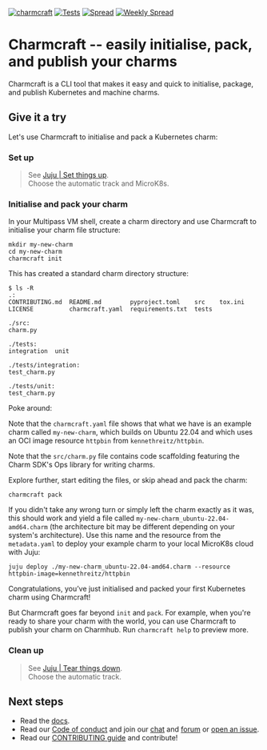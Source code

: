 [![charmcraft](https://snapcraft.io/charmcraft/badge.svg)](https://snapcraft.io/charmcraft)
[![Tests](https://github.com/canonical/charmcraft/actions/workflows/tests.yaml/badge.svg?event=push)](https://github.com/canonical/charmcraft/actions/workflows/tests.yaml)
[![Spread](https://github.com/canonical/charmcraft/actions/workflows/spread.yaml/badge.svg?event=push)](https://github.com/canonical/charmcraft/actions/workflows/spread.yaml)
[![Weekly Spread](https://github.com/canonical/charmcraft/actions/workflows/spread-large.yaml/badge.svg)](https://github.com/canonical/charmcraft/actions/workflows/spread-large.yaml)

# Charmcraft -- easily initialise, pack, and publish your charms

Charmcraft is a CLI tool that makes it easy and quick to initialise, package, and publish Kubernetes and machine charms.

## Give it a try

Let's use Charmcraft to initialise and pack a Kubernetes charm:

### Set up

> See [Juju | Set things up](https://canonical-juju.readthedocs-hosted.com/en/latest/user/howto/manage-your-deployment/manage-your-deployment-environment/#set-things-up). <br> Choose the automatic track and MicroK8s.

### Initialise and pack your charm

In your Multipass VM shell, create a charm directory and use Charmcraft to initialise your charm file structure:

```
mkdir my-new-charm
cd my-new-charm
charmcraft init
```

This has created a standard charm directory structure:

```
$ ls -R
.:
CONTRIBUTING.md  README.md        pyproject.toml    src    tox.ini
LICENSE          charmcraft.yaml  requirements.txt  tests

./src:
charm.py

./tests:
integration  unit

./tests/integration:
test_charm.py

./tests/unit:
test_charm.py
```

Poke around:

Note that the `charmcraft.yaml` file shows that what we have is an example charm called `my-new-charm`, which builds on Ubuntu 22.04 and which uses an OCI image resource `httpbin` from `kennethreitz/httpbin`.

Note that the `src/charm.py` file contains code scaffolding featuring the Charm SDK's Ops library for writing charms.

Explore further, start editing the files, or skip ahead and pack the charm:

```
charmcraft pack
```

If you didn't take any wrong turn or simply left the charm exactly as it was, this should work and yield a file called `my-new-charm_ubuntu-22.04-amd64.charm` (the architecture bit may be different depending on your system's architecture). Use this name and the resource from the `metadata.yaml` to deploy your example charm to your local MicroK8s cloud with Juju:

```
juju deploy ./my-new-charm_ubuntu-22.04-amd64.charm --resource httpbin-image=kennethreitz/httpbin
```

Congratulations, you’ve just initialised and packed your first Kubernetes charm using Charmcraft!

But Charmcraft goes far beyond `init` and `pack`. For example, when you're ready to share your charm with the world, you can use Charmcraft to publish your charm on Charmhub. Run `charmcraft help` to preview more.

### Clean up

> See [Juju | Tear things down](https://canonical-juju.readthedocs-hosted.com/en/latest/user/howto/manage-your-deployment/manage-your-deployment-environment/#tear-things-down). <br> Choose the automatic track.

## Next steps

- Read the [docs](https://canonical-charmcraft.readthedocs-hosted.com/en/stable/).
- Read our [Code of conduct](https://ubuntu.com/community/code-of-conduct) and join our [chat](https://matrix.to/#/#charmhub-charmcraft:ubuntu.com) and [forum](https://discourse.charmhub.io/) or [open an issue](https://github.com/canonical/charmcraft/issues).
- Read our [CONTRIBUTING guide](https://github.com/canonical/charmcraft/blob/main/CONTRIBUTING.md) and contribute!
